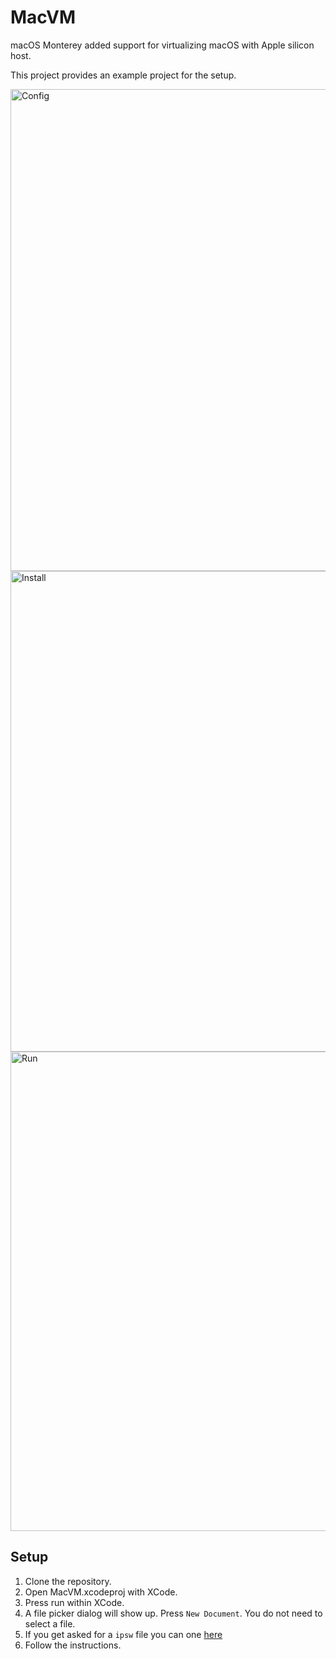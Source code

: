 # MacVM

macOS Monterey added support for virtualizing macOS with Apple silicon host.

This project provides an example project for the setup.

<img width="771" alt="Config" src="https://user-images.githubusercontent.com/1725664/124231369-04456000-dac5-11eb-895c-af933a08a5d7.png">

<img width="769" alt="Install" src="https://user-images.githubusercontent.com/1725664/124231322-f68fda80-dac4-11eb-91b8-e29301f50430.png">

<img width="767" alt="Run" src="https://user-images.githubusercontent.com/1725664/124231661-6dc56e80-dac5-11eb-9fea-b6bcd4fb5db6.png">

## Setup 

1. Clone the repository.
2. Open MacVM.xcodeproj with XCode.
3. Press run within XCode.
4. A file picker dialog will show up. Press `New Document`. You do not need to select a file. 
5. If you get asked for a `ipsw` file you can one [here](https://mrmacintosh.com/apple-silicon-m1-full-macos-restore-ipsw-firmware-files-database/)
6. Follow the instructions. 
